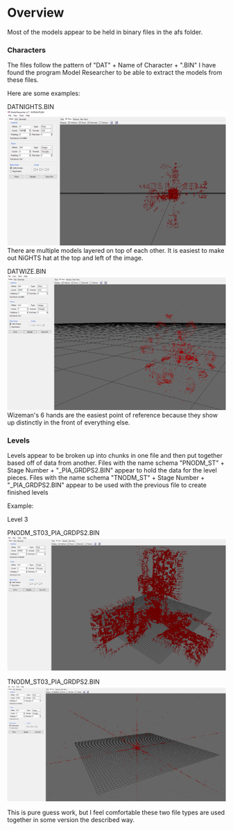 # Overview
Most of the models appear to be held in binary files in the afs folder.

### Characters
The files follow the pattern of "DAT" + Name of Character + ".BIN"
I have found the program Model Researcher to be able to extract the models from these files.

Here are some examples:

DATNIGHTS.BIN
![Nights' Model](https://raw.githubusercontent.com/SmallMistake/Modding-NiD/main/Models/pictures/DATNIGHTS_BIN.PNG)
There are multiple models layered on top of each other. It is easiest to make out NiGHTS hat at the top and left of the image.

DATWIZE.BIN
![Wizeman's Model](https://raw.githubusercontent.com/SmallMistake/Modding-NiD/main/Models/pictures/DATWIZE.PNG)
Wizeman's 6 hands are the easiest point of reference because they show up distinctly in the front of everything else.


### Levels

 Levels appear to be broken up into chunks in one file and then put together based off of data from another.
 Files with the name schema "PNODM_ST" + Stage Number + "_PIA_GRDPS2.BIN" appear to hold the data for the level pieces.
 Files with the name schema "TNODM_ST" + Stage Number + "_PIA_GRDPS2.BIN" appear to be used with the previous file to create finished levels
 
Example:

Level 3

PNODM_ST03_PIA_GRDPS2.BIN
![Level 3 Parts](https://raw.githubusercontent.com/SmallMistake/Modding-NiD/main/Models/pictures/PNODM_ST03_PIA_GRDPS2.PNG)

TNODM_ST03_PIA_GRDPS2.BIN
![Level 3 Something](https://raw.githubusercontent.com/SmallMistake/Modding-NiD/main/Models/pictures/TNODM_ST03_PIA_GRDPS2.PNG)

This is pure guess work, but I feel comfortable these two file types are used together in some version the described way. 
